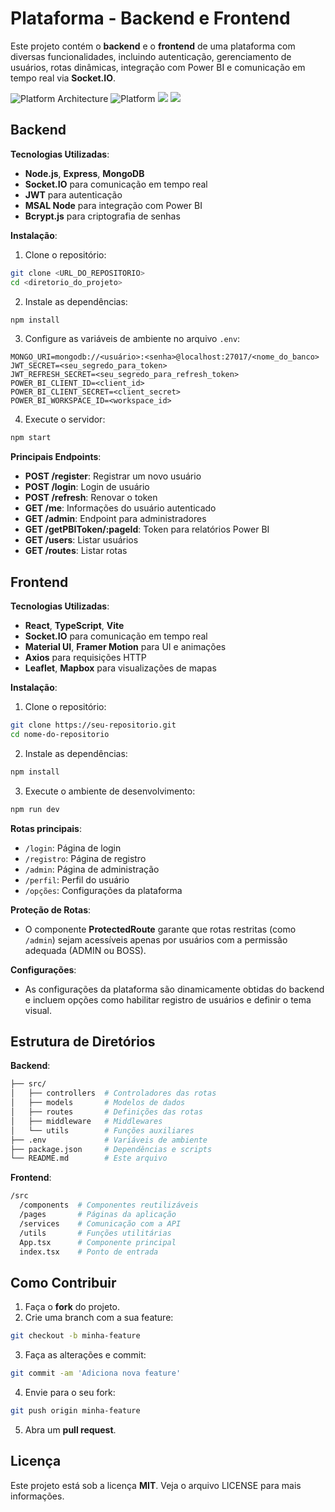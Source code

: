 # Plataforma - Backend e Frontend

Este projeto contém o **backend** e o **frontend** de uma plataforma com diversas funcionalidades, incluindo autenticação, gerenciamento de usuários, rotas dinâmicas, integração com Power BI e comunicação em tempo real via **Socket.IO**.


![Platform Architecture](platform-architecture.svg)
![Platform](plataform.jpg)
![](image.png)
![](image2.png)

## Backend

**Tecnologias Utilizadas**:
* **Node.js**, **Express**, **MongoDB**
* **Socket.IO** para comunicação em tempo real
* **JWT** para autenticação
* **MSAL Node** para integração com Power BI
* **Bcrypt.js** para criptografia de senhas

**Instalação**:
1. Clone o repositório:
```bash
git clone <URL_DO_REPOSITORIO>
cd <diretorio_do_projeto>
```

2. Instale as dependências:
```bash
npm install
```

3. Configure as variáveis de ambiente no arquivo `.env`:
```plaintext
MONGO_URI=mongodb://<usuário>:<senha>@localhost:27017/<nome_do_banco>
JWT_SECRET=<seu_segredo_para_token>
JWT_REFRESH_SECRET=<seu_segredo_para_refresh_token>
POWER_BI_CLIENT_ID=<client_id>
POWER_BI_CLIENT_SECRET=<client_secret>
POWER_BI_WORKSPACE_ID=<workspace_id>
```

4. Execute o servidor:
```bash
npm start
```

**Principais Endpoints**:
* **POST /register**: Registrar um novo usuário
* **POST /login**: Login de usuário
* **POST /refresh**: Renovar o token
* **GET /me**: Informações do usuário autenticado
* **GET /admin**: Endpoint para administradores
* **GET /getPBIToken/:pageId**: Token para relatórios Power BI
* **GET /users**: Listar usuários
* **GET /routes**: Listar rotas

## Frontend

**Tecnologias Utilizadas**:
* **React**, **TypeScript**, **Vite**
* **Socket.IO** para comunicação em tempo real
* **Material UI**, **Framer Motion** para UI e animações
* **Axios** para requisições HTTP
* **Leaflet**, **Mapbox** para visualizações de mapas

**Instalação**:
1. Clone o repositório:
```bash
git clone https://seu-repositorio.git
cd nome-do-repositorio
```

2. Instale as dependências:
```bash
npm install
```

3. Execute o ambiente de desenvolvimento:
```bash
npm run dev
```

**Rotas principais**:
* `/login`: Página de login
* `/registro`: Página de registro
* `/admin`: Página de administração
* `/perfil`: Perfil do usuário
* `/opções`: Configurações da plataforma

**Proteção de Rotas**:
* O componente **ProtectedRoute** garante que rotas restritas (como `/admin`) sejam acessíveis apenas por usuários com a permissão adequada (ADMIN ou BOSS).

**Configurações**:
* As configurações da plataforma são dinamicamente obtidas do backend e incluem opções como habilitar registro de usuários e definir o tema visual.

## Estrutura de Diretórios

**Backend**:
```bash
├── src/
│   ├── controllers  # Controladores das rotas
│   ├── models       # Modelos de dados
│   ├── routes       # Definições das rotas
│   ├── middleware   # Middlewares
│   └── utils        # Funções auxiliares
├── .env             # Variáveis de ambiente
├── package.json     # Dependências e scripts
└── README.md        # Este arquivo
```

**Frontend**:
```bash
/src
  /components  # Componentes reutilizáveis
  /pages       # Páginas da aplicação
  /services    # Comunicação com a API
  /utils       # Funções utilitárias
  App.tsx      # Componente principal
  index.tsx    # Ponto de entrada
```

## Como Contribuir

1. Faça o **fork** do projeto.
2. Crie uma branch com a sua feature:
```bash
git checkout -b minha-feature
```

3. Faça as alterações e commit:
```bash
git commit -am 'Adiciona nova feature'
```

4. Envie para o seu fork:
```bash
git push origin minha-feature
```

5. Abra um **pull request**.

## Licença

Este projeto está sob a licença **MIT**. Veja o arquivo LICENSE para mais informações.
